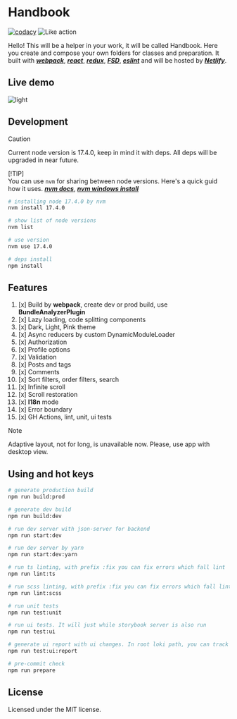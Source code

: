 # **Handbook**

[![codacy](https://img.shields.io/badge/codacy-B-green)](https://app.codacy.com/gh/DenisMatvienko/handbook/dashboard)
![Like action](https://shields.io/github/actions/workflow/status/DenisMatvienko/handbook/main.yml?branch=main&style=flat)

Hello! This will be a helper in your work, it will be called Handbook. Here you create and compose your own folders for 
classes and preparation. It built with [**_webpack_**](https://webpack.js.org/), [**_react_**](https://react.dev/),
[**_redux_**](https://redux.js.org/), [**_FSD_**](https://feature-sliced.design/), [**_eslint_**](https://eslint.org/)
and will be hosted by [**_Netlify_**](https://netlify.com/).

## Live demo

![light](https://github.com/DenisMatvienko/production-dynamic-line/blob/9e3d68fe472fca4a9633795c8412923eca2acb33/src/shared/assets/readme-preview/preview-github@light.png.png)

## Development

> [!CAUTION]
> Current node version is 17.4.0, keep in mind it with deps. All deps will be upgraded in near future.
>
> [!TIP]  
> You can use `nvm` for sharing between node versions. Here's a quick guid how it uses.
> [**_nvm docs_**](https://github.com/coreybutler/nvm-windows),
> [**_nvm windows install_**](https://github.com/coreybutler/nvm-windows/releases)

```bash
# installing node 17.4.0 by nvm
nvm install 17.4.0

# show list of node versions
nvm list

# use version
nvm use 17.4.0

# deps install
npm install
```

## Features

1. [x] Build by **webpack**, create dev or prod build, use **BundleAnalyzerPlugin**
2. [x] Lazy loading, code splitting components
3. [x] Dark, Light, Pink theme
4. [x] Async reducers by custom DynamicModuleLoader
5. [x] Authorization
6. [x] Profile options
7. [x] Validation
8. [x] Posts and tags
9. [x] Comments
10. [x] Sort filters, order filters, search
11. [x] Infinite scroll
12. [x] Scroll restoration
13. [x] **I18n** mode
14. [x] Error boundary
15. [x] GH Actions, lint, unit, ui tests

> [!NOTE]
> Adaptive layout, not for long, is unavailable now. Please, use app with desktop view.

## Using and hot keys

```bash
# generate production build
npm run build:prod

# generate dev build
npm run build:dev

# run dev server with json-server for backend
npm run start:dev

# run dev server by yarn
npm run start:dev:yarn

# run ts linting, with prefix :fix you can fix errors which fall lint
npm run lint:ts

# run scss linting, with prefix :fix you can fix errors which fall lint
npm run lint:scss

# run unit tests
npm run test:unit

# run ui tests. It will just while storybook server is also run
npm run test:ui

# generate ui report with ui changes. In root loki path, you can track generated .html file with changes.
npm run test:ui:report

# pre-commit check
npm run prepare
```

## License

Licensed under the MIT license.
